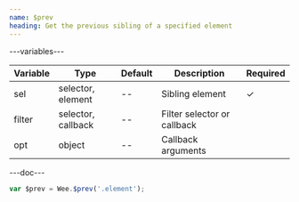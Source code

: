 ```yaml
---
name: $prev
heading: Get the previous sibling of a specified element
---
```


---variables---

| Variable | Type               | Default | Description                 | Required |
| -------- | ------------------ | ------- | --------------------------- | -------- |
| sel      | selector, element  | --      | Sibling element             | &#10003; |
| filter   | selector, callback | --      | Filter selector or callback |          |
| opt      | object             | --      | Callback arguments          |          |

---doc---

```javascript
var $prev = Wee.$prev('.element');
```